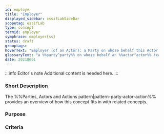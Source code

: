 ```yaml
---
id: employer
title: "Employer"
displayed_sidebar: essifLabSideBar
scopetag: essifLab
type: concept
termid: employer
symphrase: employer{ss}
status: draft
grouptags:
hoverText: "Employer (of an Actor): a Party on whose behalf this Actor (called an Employee of that Party) might execute Actions."
glossaryText: "a %%party^party%% on whose behalf an %%actor^actor%% (called an %%employee^employee%% of that %%party^party%%) might execute %%actions^action%%."
date: 20210601
---
```


:::info Editor's note
Additional content is needed here.
:::

### Short Description

The %%Parties, Actors and Actions pattern|pattern-party-actor-action%% provides an overview of how this concept fits in with related concepts.

### Purpose

### Criteria
